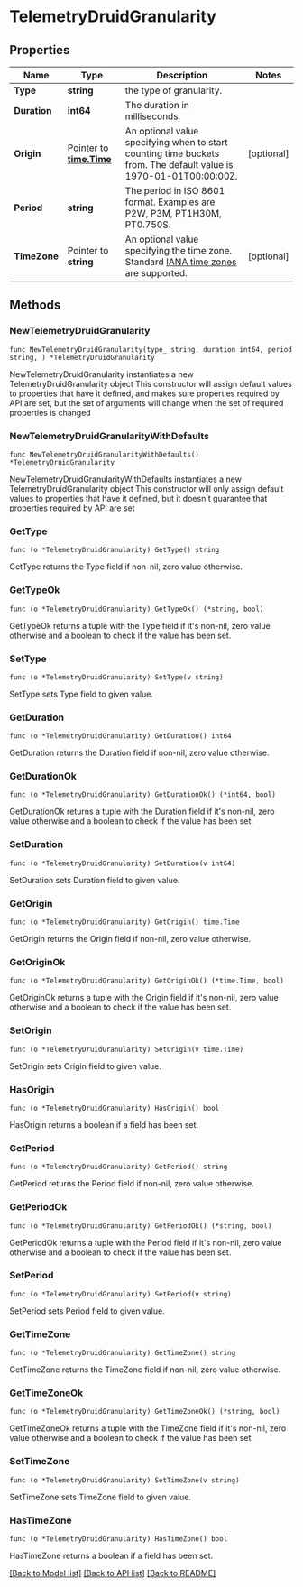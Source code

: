 # TelemetryDruidGranularity

## Properties

Name | Type | Description | Notes
------------ | ------------- | ------------- | -------------
**Type** | **string** | the type of granularity. | 
**Duration** | **int64** | The duration in milliseconds. | 
**Origin** | Pointer to [**time.Time**](time.Time.md) | An optional value specifying when to start counting time buckets from. The default value is 1970-01-01T00:00:00Z. | [optional] 
**Period** | **string** | The period in ISO 8601 format. Examples are P2W, P3M, PT1H30M, PT0.750S. | 
**TimeZone** | Pointer to **string** | An optional value specifying the time zone. Standard [IANA time zones](http://joda-time.sourceforge.net/timezones.html) are supported. | [optional] 

## Methods

### NewTelemetryDruidGranularity

`func NewTelemetryDruidGranularity(type_ string, duration int64, period string, ) *TelemetryDruidGranularity`

NewTelemetryDruidGranularity instantiates a new TelemetryDruidGranularity object
This constructor will assign default values to properties that have it defined,
and makes sure properties required by API are set, but the set of arguments
will change when the set of required properties is changed

### NewTelemetryDruidGranularityWithDefaults

`func NewTelemetryDruidGranularityWithDefaults() *TelemetryDruidGranularity`

NewTelemetryDruidGranularityWithDefaults instantiates a new TelemetryDruidGranularity object
This constructor will only assign default values to properties that have it defined,
but it doesn't guarantee that properties required by API are set

### GetType

`func (o *TelemetryDruidGranularity) GetType() string`

GetType returns the Type field if non-nil, zero value otherwise.

### GetTypeOk

`func (o *TelemetryDruidGranularity) GetTypeOk() (*string, bool)`

GetTypeOk returns a tuple with the Type field if it's non-nil, zero value otherwise
and a boolean to check if the value has been set.

### SetType

`func (o *TelemetryDruidGranularity) SetType(v string)`

SetType sets Type field to given value.


### GetDuration

`func (o *TelemetryDruidGranularity) GetDuration() int64`

GetDuration returns the Duration field if non-nil, zero value otherwise.

### GetDurationOk

`func (o *TelemetryDruidGranularity) GetDurationOk() (*int64, bool)`

GetDurationOk returns a tuple with the Duration field if it's non-nil, zero value otherwise
and a boolean to check if the value has been set.

### SetDuration

`func (o *TelemetryDruidGranularity) SetDuration(v int64)`

SetDuration sets Duration field to given value.


### GetOrigin

`func (o *TelemetryDruidGranularity) GetOrigin() time.Time`

GetOrigin returns the Origin field if non-nil, zero value otherwise.

### GetOriginOk

`func (o *TelemetryDruidGranularity) GetOriginOk() (*time.Time, bool)`

GetOriginOk returns a tuple with the Origin field if it's non-nil, zero value otherwise
and a boolean to check if the value has been set.

### SetOrigin

`func (o *TelemetryDruidGranularity) SetOrigin(v time.Time)`

SetOrigin sets Origin field to given value.

### HasOrigin

`func (o *TelemetryDruidGranularity) HasOrigin() bool`

HasOrigin returns a boolean if a field has been set.

### GetPeriod

`func (o *TelemetryDruidGranularity) GetPeriod() string`

GetPeriod returns the Period field if non-nil, zero value otherwise.

### GetPeriodOk

`func (o *TelemetryDruidGranularity) GetPeriodOk() (*string, bool)`

GetPeriodOk returns a tuple with the Period field if it's non-nil, zero value otherwise
and a boolean to check if the value has been set.

### SetPeriod

`func (o *TelemetryDruidGranularity) SetPeriod(v string)`

SetPeriod sets Period field to given value.


### GetTimeZone

`func (o *TelemetryDruidGranularity) GetTimeZone() string`

GetTimeZone returns the TimeZone field if non-nil, zero value otherwise.

### GetTimeZoneOk

`func (o *TelemetryDruidGranularity) GetTimeZoneOk() (*string, bool)`

GetTimeZoneOk returns a tuple with the TimeZone field if it's non-nil, zero value otherwise
and a boolean to check if the value has been set.

### SetTimeZone

`func (o *TelemetryDruidGranularity) SetTimeZone(v string)`

SetTimeZone sets TimeZone field to given value.

### HasTimeZone

`func (o *TelemetryDruidGranularity) HasTimeZone() bool`

HasTimeZone returns a boolean if a field has been set.


[[Back to Model list]](../README.md#documentation-for-models) [[Back to API list]](../README.md#documentation-for-api-endpoints) [[Back to README]](../README.md)


